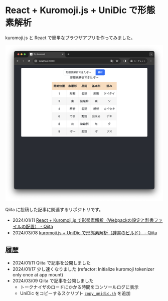 # React + Kuromoji.js + UniDic で形態素解析

kuromoji.js と React で簡単なブラウザアプリを作ってみました。

![ブラウザアプリのスクショ、「形態/素/解析/でき/た/ぞ〜（ケイタイ/ソ/カイセキ/デキ/タ/ゾオ）」](./docs/screenshot_success_unidic.png)

Qiita に投稿した記事に関連するリポジトリです。

- 2024/01/11 [React + Kuromoji.js で形態素解析（Webpackの設定と辞書ファイルの配置） - Qiita](https://qiita.com/piijey/items/a7ff20da2f7d7315abb0)
- 2024/03/08 [kuromoji.js + UniDic で形態素解析（辞書のビルド） - Qiita](https://qiita.com/piijey/items/f95a0527208fdd2557bc)

## 履歴
- 2024/01/11 Qiita で記事を公開しました
- 2024/01/17 少し速くなりました (refactor: Initialize kuromoji tokenizer only once at app mount)
- 2024/03/09 Qiita で記事を公開しました
  - トークナイザのロードにかかる時間をコンソールログに表示
  - UniDic をコピーするスクリプト [`copy_unidic.sh`](./copy_unidic.sh) を追加
